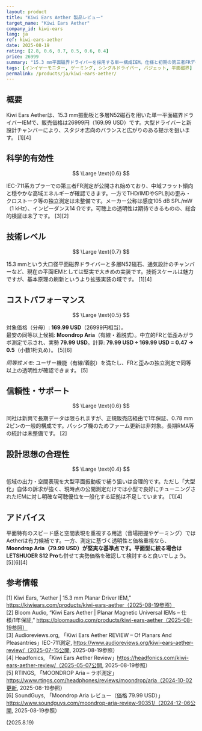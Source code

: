 ```yaml
---
layout: product
title: "Kiwi Ears Aether 製品レビュー"
target_name: "Kiwi Ears Aether"
company_id: kiwi-ears
lang: ja
ref: kiwi-ears-aether
date: 2025-08-19
rating: [2.8, 0.6, 0.7, 0.5, 0.6, 0.4]
price: 26999
summary: "15.3 mm平面磁界ドライバーを採用する単一構成IEM。仕様と初期の第三者FRデータは妥当ですが、包括的な測定公開が少なく、科学的検証は現時点で限定的です。"
tags: [インイヤーモニター, ゲーミング, シングルドライバー, バジェット, 平面磁界]
permalink: /products/ja/kiwi-ears-aether/
---
```

## 概要

Kiwi Ears Aetherは、15.3 mm振動板と多層N52磁石を用いた単一平面磁界ドライバーIEMで、販売価格は26999円（169.99 USD）です。大型ドライバーと新設計チャンバーにより、スタジオ志向のバランスと広がりのある提示を狙います。 [1][4]

## 科学的有効性

$$ \Large \text{0.6} $$

IEC-711系カプラーでの第三者FR測定が公開され始めており、中域フラット傾向と穏やかな高域エネルギーが確認できます。一方でTHD/IMDやSPL別の歪み・クロストーク等の独立測定は未整備です。メーカー公称は感度105 dB SPL/mW（1 kHz）、インピーダンス14 Ωです。可聴上の透明性は期待できるものの、総合的検証は未了です。 [3][2]

## 技術レベル

$$ \Large \text{0.7} $$

15.3 mmという大口径平面磁界ドライバーと多層N52磁石、通気設計のチャンバーなど、現在の平面IEMとしては堅実で大きめの実装です。技術スケールは魅力ですが、基本原理の刷新というより拡張実装の域です。 [1][4]

## コストパフォーマンス

$$ \Large \text{0.5} $$

対象価格（分母）: **169.99 USD**（26999円相当）。  
最安の同等以上候補: **Moondrop Aria**（有線・着脱式）。中立的FRと低歪みがラボ測定で示され、実勢 **79.99 USD**。計算: **79.99 USD ÷ 169.99 USD = 0.47 → 0.5**（小数1桁丸め）。 [5][6]

*同等性メモ:* ユーザー機能（有線/着脱）を満たし、FRと歪みの独立測定で同等以上の透明性が確認できます。 [5]

## 信頼性・サポート

$$ \Large \text{0.6} $$

同社は新興で長期データは限られますが、正規販売店経由で1年保証、0.78 mm 2ピンの一般的構成です。パッシブ機のためファーム更新は非対象。長期RMA等の統計は未整備です。 [2]

## 設計思想の合理性

$$ \Large \text{0.4} $$

低域の出力・空間表現を大型平面振動板で補う狙いは合理的です。ただし「大型化」自体の訴求が強く、現時点の公開測定だけでは小型で良好にチューニングされたIEMに対し明確な可聴優位を一般化する証拠は不足しています。 [1][4]

## アドバイス

平面特有のスピード感と空間表現を重視する用途（音場把握やゲーミング）ではAetherは有力候補です。一方、測定に基づく透明性と価格重視なら、**Moondrop Aria（79.99 USD）**が堅実な基準点です。平面型に絞る場合は**LETSHUOER S12 Pro**も併せて実勢価格を確認して検討すると良いでしょう。 [5][6][4]

## 参考情報

[1] Kiwi Ears, “Aether | 15.3 mm Planar Driver IEM,” https://kiwiears.com/products/kiwi-ears-aether（2025-08-19参照）  
[2] Bloom Audio, “Kiwi Ears Aether | Planar Magnetic Universal IEMs – 仕様/1年保証,” https://bloomaudio.com/products/kiwi-ears-aether（2025-08-19参照）  
[3] Audioreviews.org, 「Kiwi Ears Aether REVIEW – Of Planars And Pleasantries」IEC-711測定, https://www.audioreviews.org/kiwi-ears-aether-review/（2025-07-15公開, 2025-08-19参照）  
[4] Headfonics, 「Kiwi Ears Aether Review」https://headfonics.com/kiwi-ears-aether-review/（2025-05-07公開, 2025-08-19参照）  
[5] RTINGS, 「MOONDROP Aria – ラボ測定」https://www.rtings.com/headphones/reviews/moondrop/aria（2024-10-02更新, 2025-08-19参照）  
[6] SoundGuys, 「Moondrop Aria レビュー（価格 79.99 USD）」https://www.soundguys.com/moondrop-aria-review-90351/（2024-12-06公開, 2025-08-19参照）

(2025.8.19)

